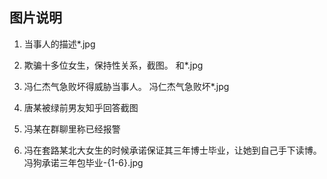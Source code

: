 ## 图片说明

1. 当事人的描述*.jpg

2. 欺骗十多位女生，保持性关系，截图。 和*.jpg

3. 冯仁杰气急败坏得威胁当事人。 冯仁杰气急败坏*.jpg

4. 唐某被绿前男友知乎回答截图

5. 冯某在群聊里称已经报警

6. 冯在套路某北大女生的时候承诺保证其三年博士毕业，让她到自己手下读博。 冯狗承诺三年包毕业-{1-6}.jpg